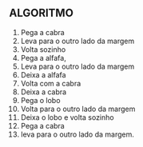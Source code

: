 ## ALGORITMO

1. Pega a cabra
2. Leva para o outro lado da margem
3. Volta sozinho
4. Pega a alfafa,
5. Leva para o outro lado da margem
6. Deixa a alfafa
7. Volta com a cabra
8. Deixa a cabra
9. Pega o lobo
10. Volta para o outro lado da margem
11. Deixa o lobo e volta sozinho
12. Pega a cabra
13. leva para o outro lado da margem.
